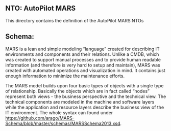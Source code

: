 NTO: AutoPilot MARS
-----

This directory contains the definition of the AutoPilot MARS NTOs


Schema:
--

MARS is a lean and simple modeling “language” created for describing IT environments and components 
and their relations. Unlike a CMDB, which was created to support manual processes and to provide human 
readable information (and therefore is very hard to setup and maintain), MARS was created with automated 
operations and visualization in mind. It contains just enough information to minimize the maintenance efforts.

The MARS model builds upon four basic types of objects with a single type of relationship. 
Basically the objects which are in fact called “nodes” represent both views - the business perspective and the 
technical view. The technical components are modeled in the machine and software layers while the application 
and resource layers describe the business view of the IT environment.
The whole syntax can found under https://github.com/arago/MARS-Schema/blob/master/schemas/MARSSchema2013.xsd.
